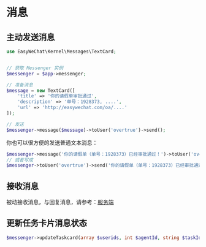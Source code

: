 # 消息

## 主动发送消息

```php
use EasyWeChat\Kernel\Messages\TextCard;


// 获取 Messenger 实例
$messenger = $app->messenger;

// 准备消息
$message = new TextCard([
    'title' => '你的请假单审批通过', 
    'description' => '单号：1928373, ....', 
    'url' => 'http://easywechat.com/oa/....'
]);

// 发送
$messenger->message($message)->toUser('overtrue')->send();

```

你也可以很方便的发送普通文本消息：

```php
$messenger->message('你的请假单（单号：1928373）已经审批通过！')->toUser('overtrue')->send();
// 或者写成
$messenger->toUser('overtrue')->send('你的请假单（单号：1928373）已经审批通过！');
```

## 接收消息

被动接收消息，与回复消息，请参考：[服务端](server)


## 更新任务卡片消息状态 

```php
$messenger->updateTaskcard(array $userids, int $agentId, string $taskId, string $replaceName = '已收到')
```

